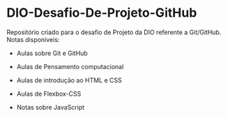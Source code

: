 # DIO-Desafio-De-Projeto-GitHub
Repositório criado para o desafio de Projeto da DIO referente a Git/GitHub. Notas disponíveis:

* Aulas sobre Git e GitHub

* Aulas de Pensamento computacional

* Aulas de introdução ao HTML e CSS

* Aulas de Flexbox-CSS

* Notas sobre JavaScript

  
